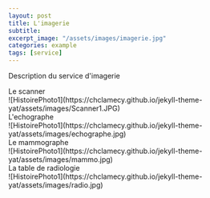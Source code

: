 ```yaml
---
layout: post
title: L'imagerie
subtitle:
excerpt_image: "/assets/images/imagerie.jpg"
categories: example
tags: [service]
---
```


Description du service d'imagerie

<figcaption>Le scanner</figcaption>
![HistoirePhoto1](https://chclamecy.github.io/jekyll-theme-yat/assets/images/Scanner1.JPG)


<figcaption>L'echographe</figcaption>
![HistoirePhoto1](https://chclamecy.github.io/jekyll-theme-yat/assets/images/echographe.jpg)


<figcaption>Le mammographe</figcaption>
![HistoirePhoto1](https://chclamecy.github.io/jekyll-theme-yat/assets/images/mammo.jpg)


<figcaption>La table de radiologie</figcaption>
![HistoirePhoto1](https://chclamecy.github.io/jekyll-theme-yat/assets/images/radio.jpg)
